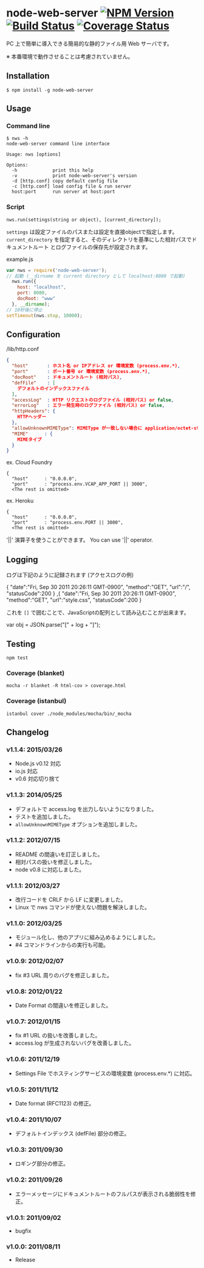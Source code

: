 node-web-server [![NPM Version][npm-img]][npm-url] [![Build Status][travis-img]][travis-url] [![Coverage Status][coveralls-img]][coveralls-url]
===============
PC 上で簡単に導入できる簡易的な静的ファイル用 Web サーバです。

※ 本番環境で動作させることは考慮されていません。

Installation
------------
```
$ npm install -g node-web-server
```

Usage
-----
### Command line
```
$ nws -h
node-web-server command line interface

Usage: nws [options]

Options:
  -h             print this help
  -v             print node-web-server's version
  -d [http.conf] copy default config file
  -c [http.conf] load config file & run server
  host:port      run server at host:port
```

### Script
```
nws.run(settings(string or object), [current_directory]);
```

`settings` は設定ファイルのパスまたは設定を直接objectで指定します。
`current_directory` を指定すると、そのディレクトリを基準にした相対パスでドキュメントルート
とログファイルの保存先が設定されます。

example.js
```js
var nws = require('node-web-server');
// 起動 (__dirname を current directory として localhost:8080 で起動)
  nws.run({
    host: "localhost",
    port: 8080,
    docRoot: "www"
  }, __dirname);
// 10秒後に停止
setTimeout(nws.stop, 10000);
```

Configuration
-------------
/lib/http.conf
```json
{
  "host"       : ホスト名 or IPアドレス or 環境変数 (process.env.*),
  "port"       : ポート番号 or 環境変数 (process.env.*),
  "docRoot"    : ドキュメントルート (相対パス),
  "defFile"    : [
    デフォルトのインデックスファイル
  ],
  "accessLog"  : HTTP リクエストのログファイル (相対パス) or false,
  "errorLog"   : エラー発生時のログファイル (相対パス) or false,
  "httpHeaders": {
    HTTPヘッダー
  },
  "allowUnknownMIMEType": MIMEType が一致しない場合に application/octet-stream で転送することを許可します true or false,
  "MIME"      : {
    MIMEタイプ
  }
}
```

ex. Cloud Foundry
```
{
  "host"      : "0.0.0.0",
  "port"      : "process.env.VCAP_APP_PORT || 3000",
  <The rest is omitted>
```

ex. Heroku
```
{
  "host"      : "0.0.0.0",
  "port"      : "process.env.PORT || 3000",
  <The rest is omitted>
```

'||' 演算子を使うことができます。
You can use '||' operator.

Logging
-------
ログは下記のように記録されます (アクセスログの例)

  {
    "date":"Fri, Sep 30 2011 20:26:11 GMT-0900",
    "method":"GET",
    "url":"/",
    "statusCode":200
  }
  ,{
    "date":"Fri, Sep 30 2011 20:26:11 GMT-0900",
    "method":"GET",
    "url":"style.css",
    "statusCode":200
  }

これを `[]` で囲むことで、JavaScriptの配列として読み込むことが出来ます。

  var obj = JSON.parse("[" + log + "]");

Testing
-------
```
npm test
```

### Coverage (blanket)
```
mocha -r blanket -R html-cov > coverage.html
```

### Coverage (istanbul)
```
istanbul cover ./node_modules/mocha/bin/_mocha
```

Changelog
---------
### v1.1.4: 2015/03/26
- Node.js v0.12 対応
- io.js 対応
- v0.6 対応切り捨て

### v1.1.3: 2014/05/25
- デフォルトで access.log を出力しないようになりました。
- テストを追加しました。
- `allowUnknownMIMEType` オプションを追加しました。

### v1.1.2: 2012/07/15
- README の間違いを訂正しました。
- 相対パスの扱いを修正しました。
- node v0.8 に対応しました。

### v1.1.1: 2012/03/27
- 改行コードを CRLF から LF に変更しました。
- Linux で nws コマンドが使えない問題を解決しました。

### v1.1.0: 2012/03/25
- モジュール化し、他のアプリに組み込めるようにしました。
- #4 コマンドラインからの実行も可能。

### v1.0.9: 2012/02/07
- fix #3 URL 周りのバグを修正しました。

### v1.0.8: 2012/01/22
- Date Format の間違いを修正しました。

### v1.0.7: 2012/01/15
- fix #1 URL の扱いを改善しました。
- access.log が生成されないバグを改善しました。

### v1.0.6: 2011/12/19
- Settings File でホスティングサービスの環境変数 (process.env.*) に対応。

### v1.0.5: 2011/11/12
- Date format (RFC1123) の修正。

### v1.0.4: 2011/10/07
- デフォルトインデックス (defFile) 部分の修正。

### v1.0.3: 2011/09/30
- ロギング部分の修正。

### v1.0.2: 2011/09/26
- エラーメッセージにドキュメントルートのフルパスが表示される脆弱性を修正。

### v1.0.1: 2011/09/02
- bugfix

### v1.0.0: 2011/08/11
- Release

[npm-url]: https://www.npmjs.org/package/node-web-server
[npm-img]: https://img.shields.io/npm/v/node-web-server.svg?style=flat
[travis-url]: https://travis-ci.org/ww24/node-web-server
[travis-img]: https://img.shields.io/travis/ww24/node-web-server.svg?branch=master&style=flat
[coveralls-url]: https://coveralls.io/r/ww24/node-web-server?branch=master
[coveralls-img]: https://img.shields.io/coveralls/ww24/node-web-server.svg?style=flat
